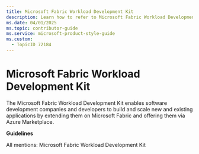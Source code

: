 ```yaml
---
title: Microsoft Fabric Workload Development Kit
description: Learn how to refer to Microsoft Fabric Workload Development Kit in your content.
ms.date: 04/01/2025
ms.topic: contributor-guide
ms.service: microsoft-product-style-guide
ms.custom:
  - TopicID 72184
---
```



# Microsoft Fabric Workload Development Kit

The Microsoft Fabric Workload Development Kit enables software development companies and developers to build and scale new and existing applications by extending them on Microsoft Fabric and offering them via Azure Marketplace.

**Guidelines**

All mentions: Microsoft Fabric Workload Development Kit


